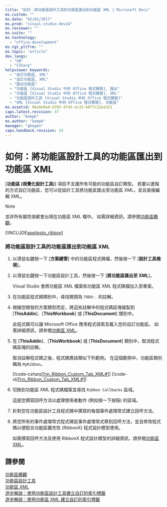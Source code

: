 ```yaml
---
title: "如何：將功能區設計工具的功能區匯出到功能區 XML | Microsoft Docs"
ms.custom: ""
ms.date: "02/02/2017"
ms.prod: "visual-studio-dev14"
ms.reviewer: ""
ms.suite: ""
ms.technology: 
  - "office-development"
ms.tgt_pltfrm: ""
ms.topic: "article"
dev_langs: 
  - "VB"
  - "CSharp"
helpviewer_keywords: 
  - "自訂功能區, XML"
  - "自訂功能區, XML"
  - "匯出功能區"
  - "功能區 [Visual Studio 中的 Office 程式開發], 匯出"
  - "功能區 [Visual Studio 中的 Office 程式開發], XML"
  - "功能區設計工具 [Visual Studio 中的 Office 程式開發]"
  - "XML [Visual Studio 中的 Office 程式開發], 功能區"
ms.assetid: 96e0e9ed-4392-4f45-ac33-b6f7c22ea321
caps.latest.revision: 37
author: "kempb"
ms.author: "kempb"
manager: "ghogen"
caps.handback.revision: 33
---
```

# 如何：將功能區設計工具的功能區匯出到功能區 XML
  \[**功能區 \(視覺化設計工具\)**\] 項目不支援所有可能的功能區自訂類型。  若要以進階的方式自訂功能區，您可以從設計工具將功能區匯出至功能區 XML，並且直接編輯 XML。  
  
> [!NOTE]  
>  並非所有屬性值都會出現在功能區 XML 檔中。  如需詳細資訊，請參閱[功能區概觀](../vsto/ribbon-overview.md)。  
  
 [!INCLUDE[appliesto_ribbon](../vsto/includes/appliesto-ribbon-md.md)]  
  
### 將功能區設計工具的功能區匯出到功能區 XML  
  
1.  以滑鼠右鍵按一下 \[**方案總管**\] 中的功能區程式碼檔，然後按一下 \[**設計工具檢視**\]。  
  
2.  以滑鼠右鍵按一下功能區設計工具，然後按一下 \[**將功能區匯出至 XML**\]。  
  
     Visual Studio 會將功能區 XML 檔案和功能區 XML 程式碼檔加入至專案。  
  
3.  在功能區程式碼類別中，尋找開頭為 `TODO:.` 的註解。  
  
4.  根據您開發的方案類型而定，將這些註解中的程式碼區塊複製到 \[**ThisAddin**\]、\[**ThisWorkbook**\] 或 \[**ThisDocument**\] 類別中。  
  
     此程式碼可以讓 Microsoft Office 應用程式探索及載入您的自訂功能區。  如需詳細資訊，請參閱[功能區 XML](../vsto/ribbon-xml.md)。  
  
5.  在 \[**ThisAddin**\]、\[**ThisWorkbook**\] 或 \[**ThisDocument**\] 類別中，取消程式碼區塊的註解。  
  
     取消註解程式碼之後，程式碼應該類似下列範例。  在這個範例中，功能區類別稱為 `MyRibbon`。  
  
     [!code-csharp[Trin_Ribbon_Custom_Tab_XML#1](../snippets/csharp/VS_Snippets_OfficeSP/Trin_Ribbon_Custom_Tab_XML/CS/ThisAddIn.cs#1)]
     [!code-vb[Trin_Ribbon_Custom_Tab_XML#1](../snippets/visualbasic/VS_Snippets_OfficeSP/Trin_Ribbon_Custom_Tab_XML/VB/ThisAddIn.vb#1)]  
  
6.  切換到功能區 XML 程式碼檔案並尋找 `Ribbon Callbacks` 區域。  
  
     這是您撰寫回呼方法以處理使用者動作 \(例如按一下按鈕\) 的區域。  
  
7.  針對您在功能區設計工具程式碼中撰寫的每個事件處理常式建立回呼方法。  
  
8.  將您所有的事件處理常式程式碼從事件處理常式移到回呼方法，並且修改程式碼以便配合功能區擴充性 \(RibbonX\) 程式設計模型使用。  
  
     如需撰寫回呼方法及使用 RibbonX 程式設計模型的詳細資訊，請參閱[功能區 XML](../vsto/ribbon-xml.md)。  
  
## 請參閱  
 [功能區概觀](../vsto/ribbon-overview.md)   
 [功能區設計工具](../vsto/ribbon-designer.md)   
 [功能區 XML](../vsto/ribbon-xml.md)   
 [逐步解說：使用功能區設計工具建立自訂的索引標籤](../vsto/walkthrough-creating-a-custom-tab-by-using-the-ribbon-designer.md)   
 [逐步解說：使用功能區 XML 建立自訂的索引標籤](../vsto/walkthrough-creating-a-custom-tab-by-using-ribbon-xml.md)  
  
  